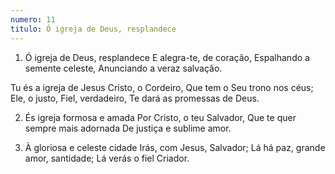 ```yaml
---
numero: 11
titulo: Ó igreja de Deus, resplandece
---
```

1. Ó igreja de Deus, resplandece
E alegra-te, de coração,
Espalhando a semente celeste,
Anunciando a veraz salvação.

Tu és a igreja de Jesus Cristo, o Cordeiro,
Que tem o Seu trono nos céus;
Ele, o justo, Fiel, verdadeiro,
Te dará as promessas de Deus.

2. És igreja formosa e amada
Por Cristo, o teu Salvador,
Que te quer sempre mais adornada
De justiça e sublime amor.

3. À gloriosa e celeste cidade
Irás, com Jesus, Salvador;
Lá há paz, grande amor, santidade;
Lá verás o fiel Criador.
